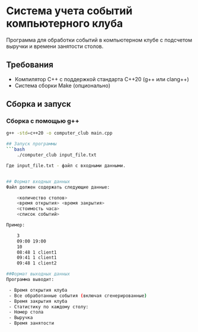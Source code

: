 # Система учета событий компьютерного клуба

Программа для обработки событий в компьютерном клубе с подсчетом выручки и времени занятости столов.

## Требования

- Компилятор C++ с поддержкой стандарта C++20 (g++ или clang++)
- Система сборки Make (опционально)

## Сборка и запуск

### Сборка с помощью g++

```bash
g++ -std=c++20 -o computer_club main.cpp

## Запуск программы
```bash
    ./computer_club input_file.txt

Где input_file.txt - файл с входными данными.


## Формат входных данных
Файл должен содержать следующие данные:

    <количество столов>
    <время открытия> <время закрытия>
    <стоимость часа>
    <список событий>

Пример:

    3
    09:00 19:00
    10
    08:48 1 client1
    09:41 1 client1
    09:48 1 client2

##Формат выходных данных
Программа выводит:

 - Время открытия клуба
 - Все обработанные события (включая сгенерированные)
 - Время закрытия клуба
 - Статистику по каждому столу:
 - Номер стола
 - Выручка
 - Время занятости